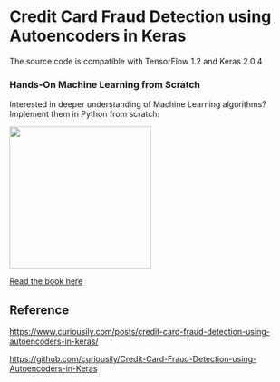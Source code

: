 # Credit Card Fraud Detection using Autoencoders in Keras

The source code is compatible with TensorFlow 1.2 and Keras 2.0.4

### Hands-On Machine Learning from Scratch

Interested in deeper understanding of Machine Learning algorithms? Implement them in Python from scratch:

<a href="https://leanpub.com/hmls" target="_blank">
  <img src="https://raw.githubusercontent.com/curiousily/Machine-Learning-from-Scratch/master/.github/book-cover.png" width="250">
</a>

<a href="https://leanpub.com/hmls" target="_blank">Read the book here</a>

## Reference

https://www.curiousily.com/posts/credit-card-fraud-detection-using-autoencoders-in-keras/

https://github.com/curiousily/Credit-Card-Fraud-Detection-using-Autoencoders-in-Keras
